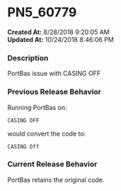 # PN5_60779

**Created At:** 8/28/2018 9:20:05 AM  
**Updated At:** 10/24/2018 8:46:06 PM  


### Description

PortBas issue with CASING OFF



### Previous Release Behavior

Running PortBas on:

```
CASING OFF
```

would convert the code to:

```
CASING Off
```



### Current Release Behavior

PortBas retains the original code.
